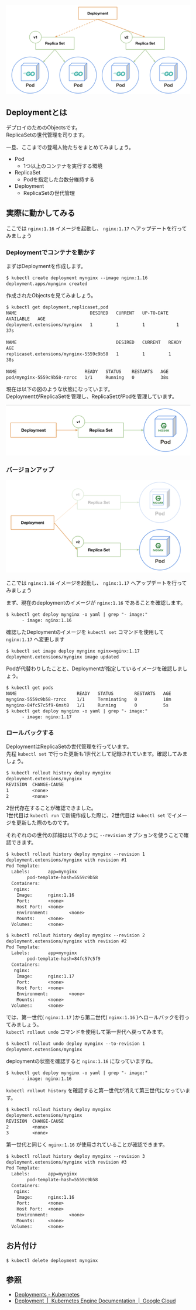 ![deployment](imgs/deployment.png)

## Deploymentとは
デプロイのためのObjectsです。  
ReplicaSetの世代管理を司ります。

一旦、ここまでの登場人物たちをまとめてみましょう。

- Pod
    - 1つ以上のコンテナを実行する環境
- ReplicaSet
    - Podを指定した台数分維持する
- Deployment
    - ReplicaSetの世代管理

## 実際に動かしてみる
ここでは `nginx:1.16` イメージを起動し、 `nginx:1.17` へアップデートを行ってみましょう

### Deploymentでコンテナを動かす
まずはDeploymentを作成します。  
```console
$ kubectl create deployment mynginx --image nginx:1.16
deployment.apps/mynginx created
```

作成されたObjectsを見てみましょう。
```console
$ kubectl get deployment,replicaset,pod
NAME                            DESIRED   CURRENT   UP-TO-DATE   AVAILABLE   AGE
deployment.extensions/mynginx   1         1         1            1           37s

NAME                                      DESIRED   CURRENT   READY   AGE
replicaset.extensions/mynginx-5559c9b58   1         1         1       38s

NAME                          READY   STATUS    RESTARTS   AGE
pod/mynginx-5559c9b58-rzrcc   1/1     Running   0          38s
```

現在は以下の図のような状態になっています。  
DeploymentがReplicaSetを管理し、ReplicaSetがPodを管理しています。  

![deployment-1](imgs/deployment-1.png)

### バージョンアップ
![deployment versionup](imgs/deployment-versionup.png)

ここでは `nginx:1.16` イメージを起動し、 `nginx:1.17` へアップデートを行ってみましょう

まず、現在のdeploymentのイメージが `nginx:1.16` であることを確認します。
```console
$ kubectl get deploy mynginx -o yaml | grep "- image:"
      - image: nginx:1.16
```

確認したDeploymentのイメージを `kubectl set` コマンドを使用して `nginx:1.17` へ変更します
```console
$ kubectl set image deploy mynginx nginx=nginx:1.17
deployment.extensions/mynginx image updated
```

Podが代替わりしたことと、Deploymentが指定しているイメージを確認しましょう。
```console
$ kubectl get pods
NAME                       READY   STATUS        RESTARTS   AGE
mynginx-5559c9b58-rzrcc    1/1     Terminating   0          18m
mynginx-84fc57c5f9-6mst8   1/1     Running       0          5s
$ kubectl get deploy mynginx -o yaml | grep "- image:"
      - image: nginx:1.17
```

### ロールバックする
DeploymentはReplicaSetの世代管理を行っています。  
先程 `kubectl set` で行った更新も1世代として記録されています。確認してみましょう。
```console
$ kubectl rollout history deploy mynginx
deployment.extensions/mynginx
REVISION  CHANGE-CAUSE
1         <none>
2         <none>
```

2世代存在することが確認できました。  
1世代目は `kubectl run` で新規作成した際に、2世代目は `kubectl set` でイメージを更新した際のものです。  

それぞれのの世代の詳細は以下のように `--revision` オプションを使うことで確認できます。

```console
$ kubectl rollout history deploy mynginx --revision 1
deployment.extensions/mynginx with revision #1
Pod Template:
  Labels:       app=mynginx
        pod-template-hash=5559c9b58
  Containers:
   nginx:
    Image:      nginx:1.16
    Port:       <none>
    Host Port:  <none>
    Environment:        <none>
    Mounts:     <none>
  Volumes:      <none>
```

```console
$ kubectl rollout history deploy mynginx --revision 2
deployment.extensions/mynginx with revision #2
Pod Template:
  Labels:       app=mynginx
        pod-template-hash=84fc57c5f9
  Containers:
   nginx:
    Image:      nginx:1.17
    Port:       <none>
    Host Port:  <none>
    Environment:        <none>
    Mounts:     <none>
  Volumes:      <none>
```

では、第一世代( `nginx:1.17` )から第二世代( `nginx:1.16` )へロールバックを行ってみましょう。  
`kubectl rollout undo` コマンドを使用して第一世代へ戻ってみます。
```console
$ kubectl rollout undo deploy mynginx --to-revision 1
deployment.extensions/mynginx
```

deploymentの状態を確認すると `nginx:1.16` になっていますね。
```console
$ kubectl get deploy mynginx -o yaml | grep "- image:"
      - image: nginx:1.16
```

`kubectl rollout history` を確認すると第一世代が消えて第三世代になっています。  

```console
$ kubectl rollout history deploy mynginx
deployment.extensions/mynginx
REVISION  CHANGE-CAUSE
2         <none>
3         <none>
```

第一世代と同じく `nginx:1.16` が使用されていることが確認できます。
```console
$ kubectl rollout history deploy mynginx --revision 3
deployment.extensions/mynginx with revision #3
Pod Template:
  Labels:       app=mynginx
        pod-template-hash=5559c9b58
  Containers:
   nginx:
    Image:      nginx:1.16
    Port:       <none>
    Host Port:  <none>
    Environment:        <none>
    Mounts:     <none>
  Volumes:      <none>
```

## お片付け
```console
$ kubectl delete deployment mynginx
```

## 参照
- [Deployments - Kubernetes](https://kubernetes.io/docs/concepts/workloads/controllers/deployment/)
- [Deployment  |  Kubernetes Engine Documentation  |  Google Cloud](https://cloud.google.com/kubernetes-engine/docs/concepts/deployment)
